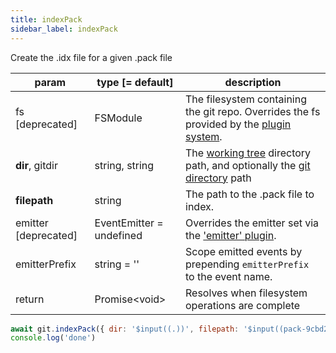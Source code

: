 ```yaml
---
title: indexPack
sidebar_label: indexPack
---
```


Create the .idx file for a given .pack file

| param                | type [= default]         | description                                                                                                    |
| -------------------- | ------------------------ | -------------------------------------------------------------------------------------------------------------- |
| fs [deprecated]      | FSModule                 | The filesystem containing the git repo. Overrides the fs provided by the [plugin system](./plugin_fs.md).      |
| **dir**, gitdir      | string, string           | The [working tree](dir-vs-gitdir.md) directory path, and optionally the [git directory](dir-vs-gitdir.md) path |
| **filepath**         | string                   | The path to the .pack file to index.                                                                           |
| emitter [deprecated] | EventEmitter = undefined | Overrides the emitter set via the ['emitter' plugin](./plugin_emitter.md).                                     |
| emitterPrefix        | string = ''              | Scope emitted events by prepending `emitterPrefix` to the event name.                                          |
| return               | Promise\<void\>          | Resolves when filesystem operations are complete                                                               |

```js live
await git.indexPack({ dir: '$input((.))', filepath: '$input((pack-9cbd243a1caa4cb4bef976062434a958d82721a9.pack))' })
console.log('done')
```